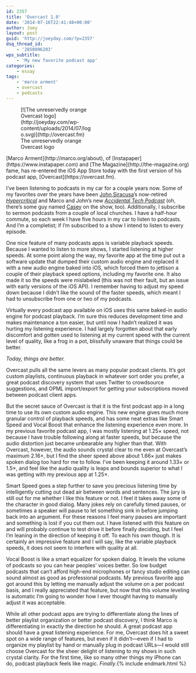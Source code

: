 ```yaml
---
id: 2357
title: 'Overcast 1.0'
date: '2014-07-16T22:41:48+00:00'
author: Joey
layout: post
guid: 'http://joeyday.com/?p=2357'
dsq_thread_id:
    - '2850096203'
wps_subtitle:
    - 'My new favorite podcast app'
categories:
    - essay
tags:
    - 'marco arment'
    - overcast
    - podcasts
---
```


<figure aria-describedby="caption-attachment-2359" class="wp-caption alignright" id="attachment_2359" style="width: 200px">[![The unreservedly orange Overcast logo](http://joeyday.com/wp-content/uploads/2014/07/logo.svg)](http://overcast.fm)<figcaption class="wp-caption-text" id="caption-attachment-2359">The unreservedly orange Overcast logo</figcaption></figure> [Marco Arment](http://marco.org/about), of [Instapaper](https://www.instapaper.com) and [The Magazine](http://the-magazine.org) fame, has re-entered the iOS App Store today with the first version of his podcast app, [Overcast](https://overcast.fm).

I’ve been listening to podcasts in my car for a couple years now. Some of my favorites over the years have been [John Siracusa](http://hypercritical.co/about/)’s now-retired [<cite>Hypercritical</cite>](http://5by5.tv/hypercritical) and Marco and John’s new [<cite>Accidental Tech Podcast</cite>](http://atp.fm) (oh, there’s some guy named [Casey](http://www.caseyliss.com/about) on the show, too). Additionally, I subscribe to sermon podcasts from a couple of local churches. I have a half-hour commute, so each week I have five hours in my car to listen to podcasts. And I’m a completist; if I’m subscribed to a show I intend to listen to every episode.

One nice feature of many podcasts apps is variable playback speeds. Because I wanted to listen to more shows, I started listening at higher speeds. At some point along the way, my favorite app at the time put out a software update that dumped their custom audio engine and replaced it with a new audio engine baked into iOS, which forced them to jettison a couple of their playback speed options, including my favorite one. It also made it so the speeds were mislabeled (this was not their fault, but an issue with early versions of the iOS API). I remember having to adjust my speed down because I didn’t like the sound of the faster speeds, which meant I had to unsubscribe from one or two of my podcasts.

Virtually every podcast app available on iOS uses this same baked-in audio engine for podcast playback. I’m sure this reduces development time and makes maintenance a ton easier, but until now I hadn’t realized it was hurting my listening experience. I had largely forgotten about that early discomfort and gotten used to listening at my current speed with the current level of quality, like a frog in a pot, blissfully unaware that things could be better.

*Today, things are better.*

Overcast pulls all the same levers as many popular podcast clients. It’s got custom playlists, continuous playback in whatever sort order you prefer, a great podcast discovery system that uses Twitter to crowdsource suggestions, and OPML import/export for getting your subscriptions moved between podcast client apps.

But the secret sauce of Overcast is that it is the first podcast app in a long time to use its own custom audio engine. This new engine gives much more granular control of playback speeds, and has some neat extras like Smart Speed and Vocal Boost that enhance the listening experience even more. In my previous favorite podcast app, I was mostly listening at 1.25× speed, not because I have trouble following along at faster speeds, but because the audio distortion just became unbearable any higher than that. With Overcast, however, the audio sounds crystal clear to me even at Overcast’s maximum 2.16×, but I find the sheer speed above about 1.66× just makes spoken dialog too hard for me to follow. I’ve been keeping it around 1.33× or 1.5×, and feel like the audio quality is leaps and bounds superior to what I was getting with my previous app at 1.25×.

Smart Speed goes a step further to save you precious listening time by intelligently cutting out dead air between words and sentences. The jury is still out for me whether I like this feature or not. I feel it takes away some of the character in good dialog. Many jokes rely on carefully timed pauses, or sometimes a speaker will pause to let something sink in before jumping back into an argument. For these reasons I feel many pauses are important and something is lost if you cut them out. I have listened with this feature on and will probably continue to test drive it before finally deciding, but I feel I’m leaning in the direction of keeping it off. To each his own though. It is certainly an impressive feature and I will say, like the variable playback speeds, it does not seem to interfere with quality at all.

Vocal Boost is like a smart equalizer for spoken dialog. It levels the volume of podcasts so you can hear peoples’ voices better. So low budget podcasts that can’t afford high-end microphones or fancy studio editing can sound almost as good as professional podcasts. My previous favorite app got around this by letting me manually adjust the volume on a per podcast basis, and I really appreciated that feature, but now that this volume leveling is automatic I’m going to wonder how I ever thought having to manually adjust it was acceptable.

While all other podcast apps are trying to differentiate along the lines of better playlist organization or better podcast discovery, I think Marco is differentiating in exactly the direction he should. A great podcast app should have a great listening experience. For me, Overcast does hit a sweet spot on a wide range of features, but even if it didn’t—even if I had to organize my playlist by hand or manually plug in podcast URLs—I would still choose Overcast for the sheer delight of listening to my shows in such crystal clarity. For the first time, like so many other things my iPhone can do, podcast playback feels like magic. *Finally*.{% include endmark.html %}